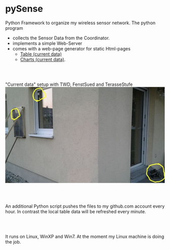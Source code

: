 # pySense
Python Framework to organize my wireless sensor network. The python program
- collects the Sensor Data from the Coordinator.
- implements a simple Web-Server
- comes with a web-page generator for static Html-pages
   - [Table (current data)](http://htmlpreview.github.io/?https://github.com/ldpgh/pySense/blob/master/Funksensoren_Table_icon.html)
   - [Charts (current data)](http://htmlpreview.github.io/?https://github.com/ldpgh/pySense/blob/master/Funksensoren_Charts_icon.html).

<br>

<br>

"Current data" setup with TWD, FenstSued and TerasseStufe
![wand.jpg](https://github.com/ldpgh/pySense/blob/master/wand.jpg)

<br>

<br>

An additional Python script pushes the files to my github.com account every hour. In contrast the local table data will be refreshed every minute. 

<br>

<br>

It runs on Linux, WinXP and Win7. At the moment my Linux machine is doing the job.
